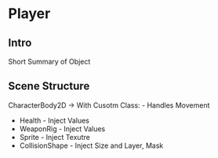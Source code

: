 # Player
## Intro
Short Summary of Object

## Scene Structure

CharacterBody2D -> With Cusotm Class:
	- Handles Movement
-	Health - Inject Values
-	WeaponRig - Inject Values
-	Sprite - Inject Texutre
-	CollisionShape - Inject Size and Layer, Mask

	